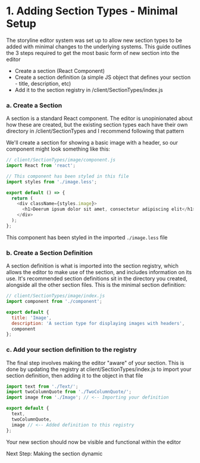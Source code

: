 # 1. Adding Section Types - Minimal Setup

The storyline editor system was set up to allow new section types to be added with minimal changes to the underlying systems.  This guide outlines the 3 steps required to get the most basic form of new section into the editor

  - Create a section (React Component)
  - Create a section definition (a simple JS object that defines your section - title, description, etc)
  - Add it to the section registry in /client/SectionTypes/index.js

### a. Create a Section
A section is a standard React component.  The editor is unopinionated about how these are created, but the existing section types each have their own directory in /client/SectionTypes and I recommend following that pattern

We'll create a section for showing a basic image with a header, so our component might look something like this:

```js
// client/SectionTypes/image/component.js
import React from 'react';

// This component has been styled in this file
import styles from './image.less';

export default () => {
  return (
    <div className={styles.image}>
      <h1>Deerum ipsum dolor sit amet, consectetur adipiscing elit</h1>
    </div>
  );
};
```
This component has been styled in the imported `./image.less` file

### b. Create a Section Definition
A section definition is what is imported into the section registry, which allows the editor to make use of the section, and includes information on its use.  It's recommended section definitions sit in the directory you created, alongside all the other section files.  This is the minimal section definition:

```js
// client/SectionTypes/image/index.js
import component from './component';

export default {
  title: 'Image',
  description: 'A section type for displaying images with headers',
  component
};
```

### c. Add your section definition to the registry
The final step involves making the editor "aware" of your section.  This is done by updating the registry at client/SectionTypes/index.js to import your section definition, then adding it to the object in that file

```js
import text from './Text/';
import twoColumnQuote from './TwoColumnQuote/';
import image from './Image'; // <-- Importing your definition

export default {
  text,
  twoColumnQuote,
  image // <-- Added definition to this registry
};
```
Your new section should now be visible and functional within the editor

Next Step: Making the section dynamic